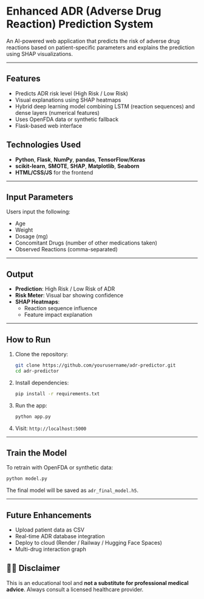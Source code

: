 # Enhanced ADR (Adverse Drug Reaction) Prediction System

An AI-powered web application that predicts the risk of adverse drug reactions based on patient-specific parameters and explains the prediction using SHAP visualizations.

---

## Features

- Predicts ADR risk level (High Risk / Low Risk)
- Visual explanations using SHAP heatmaps
- Hybrid deep learning model combining LSTM (reaction sequences) and dense layers (numerical features)
- Uses OpenFDA data or synthetic fallback
- Flask-based web interface



## Technologies Used

- **Python**, **Flask**, **NumPy**, **pandas**, **TensorFlow/Keras**
- **scikit-learn**, **SMOTE**, **SHAP**, **Matplotlib**, **Seaborn**
- **HTML/CSS/JS** for the frontend

---

## Input Parameters

Users input the following:

- Age
- Weight
- Dosage (mg)
- Concomitant Drugs (number of other medications taken)
- Observed Reactions (comma-separated)

---

## Output

- **Prediction**: High Risk / Low Risk of ADR
- **Risk Meter**: Visual bar showing confidence
- **SHAP Heatmaps**:
  - Reaction sequence influence
  - Feature impact explanation

---

## How to Run

1. Clone the repository:
   ```bash
   git clone https://github.com/yourusername/adr-predictor.git
   cd adr-predictor
   ```

2. Install dependencies:
   ```bash
   pip install -r requirements.txt
   ```

3. Run the app:
   ```bash
   python app.py
   ```

4. Visit: `http://localhost:5000`

---

## Train the Model
To retrain with OpenFDA or synthetic data:
```bash
python model.py
```
The final model will be saved as `adr_final_model.h5`.

---

## Future Enhancements

- Upload patient data as CSV
- Real-time ADR database integration
- Deploy to cloud (Render / Railway / Hugging Face Spaces)
- Multi-drug interaction graph



## 👨‍⚕️ Disclaimer
This is an educational tool and **not a substitute for professional medical advice**.
Always consult a licensed healthcare provider.
